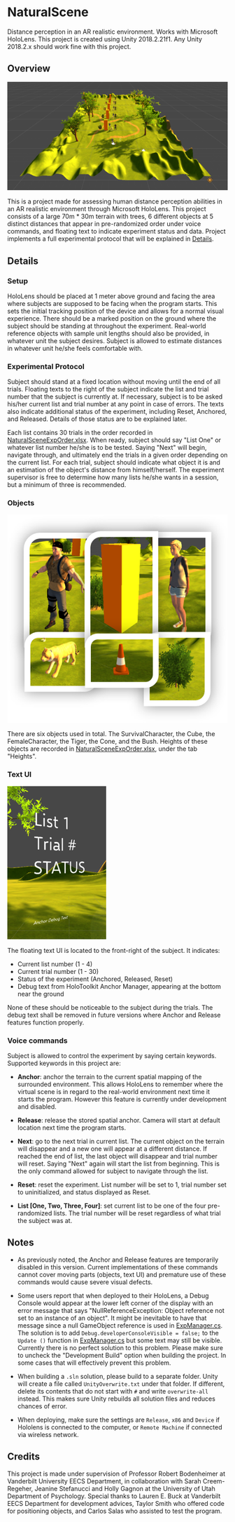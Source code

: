# NaturalScene

 Distance perception in an AR realistic environment. Works with Microsoft HoloLens.
 This project is created using Unity 2018.2.21f1. Any Unity 2018.2.x should work fine with this project.

## Overview

 ![Overview](/overview.png?raw=true "Overview")

 This is a project made for assessing human distance perception abilities in an AR realistic environment through Microsoft HoloLens. This project consists of a large 70m * 30m terrain with trees, 6 different objects at 5 distinct distances that appear in pre-randomized order under voice commands, and floating text to indicate experiment status and data. Project implements a full experimental protocol that will be explained in [Details](#Details).

## Details

### Setup

 HoloLens should be placed at 1 meter above ground and facing the area where subjects are supposed to be facing when the program starts. This sets the initial tracking position of the device and allows for a normal visual experience. There should be a marked position on the ground where the subject should be standing at throughout the experiment. Real-world reference objects with sample unit lengths should also be provided, in whatever unit the subject desires. Subject is allowed to estimate distances in whatever unit he/she feels comfortable with.

### Experimental Protocol

 Subject should stand at a fixed location without moving until the end of all trials. Floating texts to the right of the subject indicate the list and trial number that the subject is currently at. If necessary, subject is to be asked his/her current list and trial number at any point in case of errors. The texts also indicate additional status of the experiment, including Reset, Anchored, and Released. Details of those status are to be explained later.

 Each list contains 30 trials in the order recorded in [NaturalSceneExpOrder.xlsx](/NaturalSceneExpOrder.xlsx). When ready, subject should say "List One" or whatever list number he/she is to be tested. Saying "Next" will begin, navigate through, and ultimately end the trials in a given order depending on the current list. For each trial, subject should indicate what object it is and an estimation of the object's distance from himself/herself. The experiment supervisor is free to determine how many lists he/she wants in a session, but a minimum of three is recommended.

### Objects

 ![Objects](/objects.png?raw=true "Objects")

 There are six objects used in total. The SurvivalCharacter, the Cube, the FemaleCharacter, the Tiger, the Cone, and the Bush. Heights of these objects are recorded in [NaturalSceneExpOrder.xlsx](/NaturalSceneExpOrder.xlsx), under the tab "Heights".

### Text UI

 ![TextUI](/textUI.png?raw=true "Text UI")

 The floating text UI is located to the front-right of the subject. It indicates:

- Current list number (1 - 4)
- Current trial number (1 - 30)
- Status of the experiment (Anchored, Released, Reset)
- Debug text from HoloToolkit Anchor Manager, appearing at the bottom near the ground

None of these should be noticeable to the subject during the trials. The debug text shall be removed in future versions where Anchor and Release features function properly.

### Voice commands

 Subject is allowed to control the experiment by saying certain keywords. Supported keywords in this project are:

- **Anchor**: anchor the terrain to the current spatial mapping of the surrounded environment. This allows HoloLens to remember where the virtual scene is in regard to the real-world environment next time it starts the program. However this feature is currently under development and disabled.

- **Release**: release the stored spatial anchor. Camera will start at default location next time the program starts.

- **Next**: go to the next trial in current list. The current object on the terrain will disappear and a new one will appear at a different distance. If reached the end of list, the last object will disappear and trial number will reset. Saying "Next" again will start the list from beginning. This is the only command allowed for subject to navigate through the list.

- **Reset**: reset the experiment. List number will be set to 1, trial number set to uninitialized, and status displayed as Reset.

- **List [One, Two, Three, Four]**: set current list to be one of the four pre-randomized lists. The trial number will be reset regardless of what trial the subject was at.

## Notes

- As previously noted, the Anchor and Release features are temporarily disabled in this version. Current implementations of these commands cannot cover moving parts (objects, text UI) and premature use of these commands would cause severe visual defects.

- Some users report that when deployed to their HoloLens, a Debug Console would appear at the lower left corner of the display with an error message that says "NullReferenceException: Object reference not set to an instance of an object". It might be inevitable to have that message since a null GameObject reference is used in [ExpManager.cs](\Assets\ExpManager.cs). The solution is to add `Debug.developerConsoleVisible = false;` to the `Update ()` function in [ExpManager.cs](\Assets\ExpManager.cs) but some text may still be visible. Currently there is no perfect solution to this problem. Please make sure to uncheck the "Development Build" option when building the project. In some cases that will effectively prevent this problem.

- When building a `.sln` solution, please build to a separate folder. Unity will create a file called `UnityOverwrite.txt` under that folder. If different, delete its contents that do not start with `#` and write `overwrite-all` instead. This makes sure Unity rebuilds all solution files and reduces chances of error.

- When deploying, make sure the settings are `Release`, `x86` and `Device` if Hololens is connected to the computer, or `Remote Machine` if connected via wireless network.

## Credits

This project is made under supervision of Professor Robert Bodenheimer at Vanderbilt University EECS Department, in collaboration with Sarah Creem-Regeher, Jeanine Stefanucci and Holly Gagnon at the University of Utah Department of Psychology. Special thanks to Lauren E. Buck at Vanderbilt EECS Department for development advices, Taylor Smith who offered code for positioning objects, and Carlos Salas who assisted to test the program.
